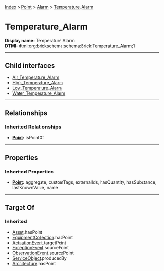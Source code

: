 [Index](../../../index.md) > [Point](../../Point.md) > [Alarm](../Alarm.md) > [Temperature_Alarm](#)
# Temperature_Alarm

**Display name:** Temperature Alarm<br />
**DTMI:** dtmi:org:brickschema:schema:Brick:Temperature_Alarm;1

---

## Child interfaces
* [Air_Temperature_Alarm](Air_Temperature_Alarm/Air_Temperature_Alarm.md)
* [High_Temperature_Alarm](High_Temperature_Alarm/High_Temperature_Alarm.md)
* [Low_Temperature_Alarm](Low_Temperature_Alarm/Low_Temperature_Alarm.md)
* [Water_Temperature_Alarm](../Water_Alarm/Water_Temperature_Alarm/Water_Temperature_Alarm.md)

---

## Relationships

### Inherited Relationships
* **[Point](../../Point.md):** isPointOf

---

## Properties

### Inherited Properties
* **[Point](../../Point.md):** aggregate, customTags, externalIds, hasQuantity, hasSubstance, lastKnownValue, name

---

## Target Of
### Inherited
* [Asset](../../../Asset/Asset.md).hasPoint
* [EquipmentCollection](../../../Collection/EquipmentCollection.md).hasPoint
* [ActuationEvent](../../../Event/PointEvent/ActuationEvent.md).targetPoint
* [ExceptionEvent](../../../Event/PointEvent/ExceptionEvent.md).sourcePoint
* [ObservationEvent](../../../Event/PointEvent/ObservationEvent.md).sourcePoint
* [ServiceObject](../../../Information/ServiceObject/ServiceObject.md).producedBy
* [Architecture](../../../Space/Architecture/Architecture.md).hasPoint

